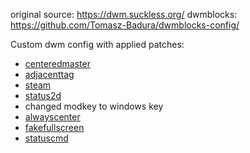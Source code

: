 original source: https://dwm.suckless.org/
dwmblocks: https://github.com/Tomasz-Badura/dwmblocks-config/

Custom dwm config with applied patches:
- [centeredmaster](https://dwm.suckless.org/patches/centeredmaster/dwm-centeredmaster-6.1.diff)
- [adjacenttag](https://dwm.suckless.org/patches/adjacenttag/dwm-adjacenttag-6.2.diff)
- [steam](https://dwm.suckless.org/patches/steam/dwm-steam-6.2.diff)
- [status2d](https://dwm.suckless.org/patches/status2d/dwm-status2d-systray-6.3.diff)
- changed modkey to windows key
- [alwayscenter](https://dwm.suckless.org/patches/alwayscenter/dwm-alwayscenter-20200625-f04cac6.diff)
- [fakefullscreen](https://dwm.suckless.org/patches/fakefullscreen/dwm-fakefullscreen-20210714-138b405.diff)
- [statuscmd](https://dwm.suckless.org/patches/statuscmd/dwm-statuscmd-status2d-20210405-60bb3df.diff)
